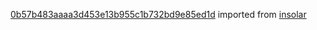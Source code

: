 [0b57b483aaaa3d453e13b955c1b732bd9e85ed1d](https://github.com/insolar/insolar/commit/0b57b483aaaa3d453e13b955c1b732bd9e85ed1d) imported from [insolar](https://github.com/insolar/insolar)
